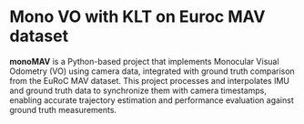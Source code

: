 # Mono VO with KLT on Euroc MAV dataset 
 **monoMAV** is a Python-based project that implements Monocular Visual Odometry (VO) using camera data, integrated with ground truth comparison from the EuRoC MAV dataset. This project processes and interpolates IMU and ground truth data to synchronize them with camera timestamps, enabling accurate trajectory estimation and performance evaluation against ground truth measurements.
